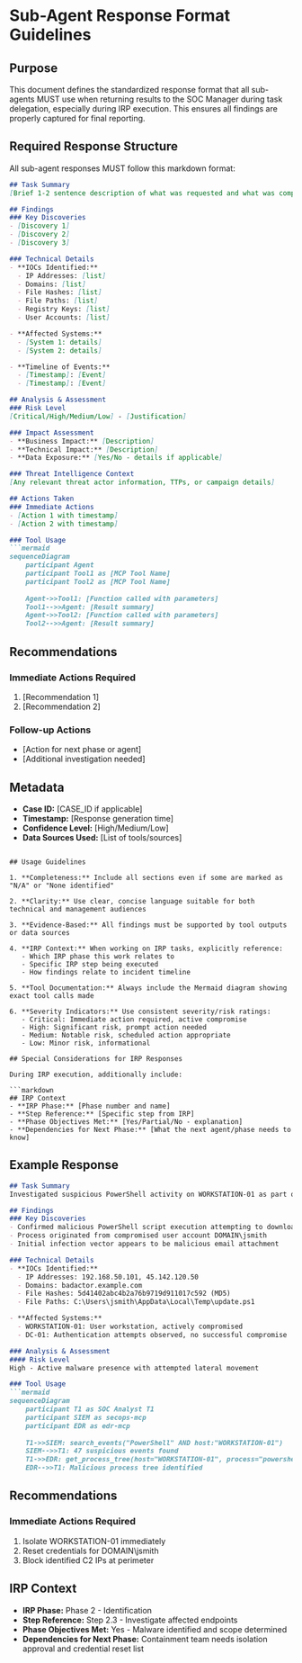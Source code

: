 # Sub-Agent Response Format Guidelines

## Purpose
This document defines the standardized response format that all sub-agents MUST use when returning results to the SOC Manager during task delegation, especially during IRP execution. This ensures all findings are properly captured for final reporting.

## Required Response Structure

All sub-agent responses MUST follow this markdown format:

```markdown
## Task Summary
[Brief 1-2 sentence description of what was requested and what was completed]

## Findings
### Key Discoveries
- [Discovery 1]
- [Discovery 2]
- [Discovery 3]

### Technical Details
- **IOCs Identified:**
  - IP Addresses: [list]
  - Domains: [list]
  - File Hashes: [list]
  - File Paths: [list]
  - Registry Keys: [list]
  - User Accounts: [list]

- **Affected Systems:**
  - [System 1: details]
  - [System 2: details]

- **Timeline of Events:**
  - [Timestamp]: [Event]
  - [Timestamp]: [Event]

## Analysis & Assessment
### Risk Level
[Critical/High/Medium/Low] - [Justification]

### Impact Assessment
- **Business Impact:** [Description]
- **Technical Impact:** [Description]
- **Data Exposure:** [Yes/No - details if applicable]

### Threat Intelligence Context
[Any relevant threat actor information, TTPs, or campaign details]

## Actions Taken
### Immediate Actions
- [Action 1 with timestamp]
- [Action 2 with timestamp]

### Tool Usage
```mermaid
sequenceDiagram
    participant Agent
    participant Tool1 as [MCP Tool Name]
    participant Tool2 as [MCP Tool Name]
    
    Agent->>Tool1: [Function called with parameters]
    Tool1-->>Agent: [Result summary]
    Agent->>Tool2: [Function called with parameters]
    Tool2-->>Agent: [Result summary]
```

## Recommendations
### Immediate Actions Required
1. [Recommendation 1]
2. [Recommendation 2]

### Follow-up Actions
- [Action for next phase or agent]
- [Additional investigation needed]

## Metadata
- **Case ID:** [CASE_ID if applicable]
- **Timestamp:** [Response generation time]
- **Confidence Level:** [High/Medium/Low]
- **Data Sources Used:** [List of tools/sources]
```

## Usage Guidelines

1. **Completeness:** Include all sections even if some are marked as "N/A" or "None identified"

2. **Clarity:** Use clear, concise language suitable for both technical and management audiences

3. **Evidence-Based:** All findings must be supported by tool outputs or data sources

4. **IRP Context:** When working on IRP tasks, explicitly reference:
   - Which IRP phase this work relates to
   - Specific IRP step being executed
   - How findings relate to incident timeline

5. **Tool Documentation:** Always include the Mermaid diagram showing exact tool calls made

6. **Severity Indicators:** Use consistent severity/risk ratings:
   - Critical: Immediate action required, active compromise
   - High: Significant risk, prompt action needed
   - Medium: Notable risk, scheduled action appropriate
   - Low: Minor risk, informational

## Special Considerations for IRP Responses

During IRP execution, additionally include:

```markdown
## IRP Context
- **IRP Phase:** [Phase number and name]
- **Step Reference:** [Specific step from IRP]
- **Phase Objectives Met:** [Yes/Partial/No - explanation]
- **Dependencies for Next Phase:** [What the next agent/phase needs to know]
```

## Example Response

```markdown
## Task Summary
Investigated suspicious PowerShell activity on WORKSTATION-01 as part of Malware IRP Phase 2 (Identification).

## Findings
### Key Discoveries
- Confirmed malicious PowerShell script execution attempting to download secondary payload
- Process originated from compromised user account DOMAIN\jsmith
- Initial infection vector appears to be malicious email attachment

### Technical Details
- **IOCs Identified:**
  - IP Addresses: 192.168.50.101, 45.142.120.50
  - Domains: badactor.example.com
  - File Hashes: 5d41402abc4b2a76b9719d911017c592 (MD5)
  - File Paths: C:\Users\jsmith\AppData\Local\Temp\update.ps1

- **Affected Systems:**
  - WORKSTATION-01: User workstation, actively compromised
  - DC-01: Authentication attempts observed, no successful compromise

### Analysis & Assessment
#### Risk Level
High - Active malware presence with attempted lateral movement

### Tool Usage
```mermaid
sequenceDiagram
    participant T1 as SOC Analyst T1
    participant SIEM as secops-mcp
    participant EDR as edr-mcp
    
    T1->>SIEM: search_events("PowerShell" AND host:"WORKSTATION-01")
    SIEM-->>T1: 47 suspicious events found
    T1->>EDR: get_process_tree(host="WORKSTATION-01", process="powershell.exe")
    EDR-->>T1: Malicious process tree identified
```

## Recommendations
### Immediate Actions Required
1. Isolate WORKSTATION-01 immediately
2. Reset credentials for DOMAIN\jsmith
3. Block identified C2 IPs at perimeter

## IRP Context
- **IRP Phase:** Phase 2 - Identification
- **Step Reference:** Step 2.3 - Investigate affected endpoints
- **Phase Objectives Met:** Yes - Malware identified and scope determined
- **Dependencies for Next Phase:** Containment team needs isolation approval and credential reset list
```